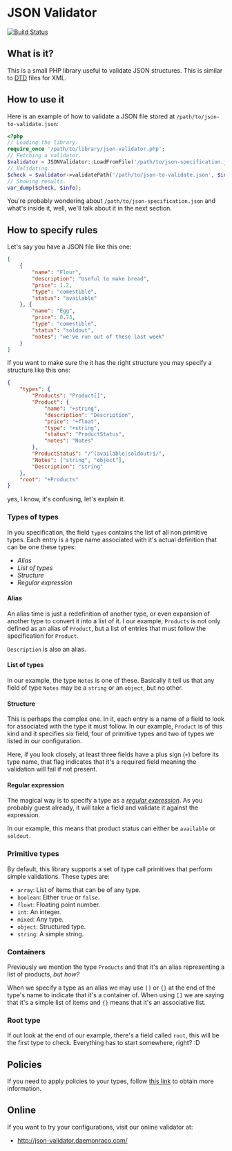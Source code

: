 # JSON Validator

[![Build Status](https://travis-ci.org/daemonraco/json-validator.svg?branch=master)](https://travis-ci.org/daemonraco/json-validator)

## What is it?
This is a small PHP library useful to validate JSON structures.
This is similar to [DTD](https://en.wikipedia.org/wiki/Document_type_definition)
files for XML.

## How to use it
Here is an example of how to validate a JSON file stored at
`/path/to/json-to-validate.json`:
```php
<?php
// Loading the library.
require_once '/path/to/library/json-validator.php';
// Fetching a validator.
$validator = JSONValidator::LoadFromFile('/path/to/json-specification.json');
// Validating...
$check = $validator->validatePath('/path/to/json-to-validate.json', $info);
// Showing results.
var_dump($check, $info);
```
You're probably wondering about `/path/to/json-specification.json` and what's
inside it, well, we'll talk about it in the next section.

## How to specify rules
Let's say you have a JSON file like this one:
```json
[
	{
		"name": "Flour",
		"description": "Useful to make bread",
		"price": 1.2,
		"type": "comestible",
		"status": "available"
	}, {
		"name": "Egg",
		"price": 0.73,
		"type": "comestible",
		"status": "soldout",
		"notes": "we've run out of these last week"
	}
]
```
If you want to make sure the it has the right structure you may specify a
structure like this one:
```json
{
	"types": {
		"Products": "Product[]",
		"Product": {
			"name": "+string",
			"description": "Description",
			"price": "+float",
			"type": "+string",
			"status": "ProductStatus",
			"notes": "Notes"
		},
		"ProductStatus": "/^(available|soldout)$/",
		"Notes": ["string", "object"],
		"Description": "string"
	},
	"root": "+Products"
}
```
yes, I know, it's confusing, let's explain it.

### Types of types
In you specification, the field `types` contains the list of all non primitive
types.
Each entry is a type name associated with it's actual definition that can be one
these types:

* _Alias_
* _List of types_
* _Structure_
* _Regular expression_

#### Alias
An alias time is just a redefinition of another type, or even expansion of another
type to convert it into a list of it.
I our example, `Products` is not only defined as an alias of `Product`, but a list
of entries that must follow the specification for `Product`.

`Description` is also an alias.

#### List of types
In our example, the type `Notes` is one of these.
Basically it tell us that any field of type `Notes` may be a `string` or an
`object`, but no other.

#### Structure
This is perhaps the complex one.
In it, each entry is a name of a field to look for associated with the type it
must follow.
In our example, `Product` is of this kind and it specifies six field, four of
primitive types and two of types we listed in our configuration.

Here, if you look closely, at least three fields have a plus sign (`+`) before its
type name, that flag indicates that it's a required field meaning the validation
will fail if not present.

#### Regular expression
The magical way is to specify a type as a [_regular
expression_](https://en.wikipedia.org/wiki/Regular_expression).
As you probably guest already, it will take a field and validate it against the
expression.

In our example, this means that product status can either be `available` or
`soldout`.

### Primitive types
By default, this library supports a set of type call primitives that perform
simple validations.
These types are:

* `array`: List of items that can be of any type.
* `boolean`: Either `true` or `false`.
* `float`: Floating point number.
* `int`: An integer.
* `mixed`: Any type.
* `object`: Structured type.
* `string`: A simple string.

### Containers
Previously we mention the type `Products` and that it's an alias representing a
list of products, _but how?_

When we specify a type as an alias we may use `[]` or `{}` at the end of the
type's name to indicate that it's a container of.
When using `[]` we are saying that it's a simple list of items and `{}` means that
it's an associative list.

### Root type
If out look at the end of our example, there's a field called `root`, this will be
the first type to check.
Everything has to start somewhere, right? :D

## Policies
If you need to apply policies to your types, follow [this link](docs/policies.md)
to obtain more information.

## Online
If you want to try your configurations, visit our online validator at:

* http://json-validator.daemonraco.com/
